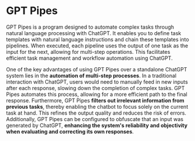 # GPT Pipes

GPT Pipes is a program designed to automate complex tasks through natural language processing with ChatGPT. It enables you to define task templates with natural language instructions and chain these templates into pipelines. When executed, each pipeline uses the output of one task as the input for the next, allowing for multi-step operations. This facilitates efficient task management and workflow automation using ChatGPT.

One of the key advantages of using GPT Pipes over a standalone ChatGPT system lies in the **automation of multi-step processes**. In a traditional interaction with ChatGPT, users would need to manually feed in new inputs after each response, slowing down the completion of complex tasks. GPT Pipes automates this process, allowing for a more efficient path to the final response. Furthermore, GPT Pipes **filters out irrelevant information from previous tasks**, thereby enabling the chatbot to focus solely on the current task at hand. This refines the output quality and reduces the risk of errors. Additionally, GPT Pipes can be configured to obfuscate that an input was generated by ChatGPT, **enhancing the system's reliability and objectivity when evaluating and correcting its own responses**.